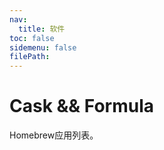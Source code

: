 ```yaml
---
nav:
  title: 软件
toc: false
sidemenu: false
filePath: 
---
```


# Cask && Formula

Homebrew应用列表。

<CaskAndFormula></CaskAndFormula>
